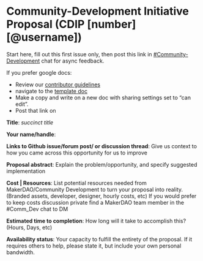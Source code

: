# Community-Development Initiative Proposal (CDIP [number] [@username])

Start here, fill out this first issue only, then post this link in [#Community-Development](https://chat.makerdao.com/channel/community-development) chat for async feedback.

If you prefer google docs: 
- Review our [contributor guidelines](./contributing/cdip-explainer.md)  
- navigate to the [template doc](https://docs.google.com/document/d/1lF8mNuomrguIS3lnvqTomS4NdON40nuyKRbLS6ZkMoA/edit) 
- Make a copy and write on a new doc with sharing settings set to “can edit”. 
- Post that link on 

**Title**: *succinct title*

**Your name/handle**: 

**Links to Github issue/forum post/ or discussion thread**: Give us context to how you came across this opportunity for us to improve

**Proposal abstract**: Explain the problem/opportunity, and specify suggested implementation

**Cost | Resources**: List potential resources needed from MakerDAO/Community Development to turn your proposal into reality. (Branded assets, developer, designer, hourly costs, etc)
If you would prefer to keep costs discussion private find a MakerDAO team member in the #Comm_Dev chat to DM 

**Estimated time to completion**: How long will it take to accomplish this? (Hours, Days, etc)

**Availability status**: Your capacity to fulfill the entirety of the proposal. If it requires others to help, please state it, but include your own personal bandwidth.
